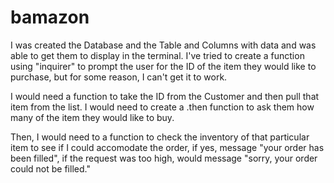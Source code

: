 # bamazon
I was created the Database and the Table and Columns with data and was able to get them to display in the terminal.  I've tried to create a function using "inquirer" to prompt the user for the ID of the item they would like to purchase, but for some reason, I can't get it to work.

I would need a function to take the ID from the Customer and then pull that item from the list.  I would need to create a .then function to ask them how many of the item they would like to buy.

Then, I would need to a function to check the inventory of that particular item to see if I could accomodate the order, if yes, message "your order has been filled", if the request was too high, would message "sorry, your order could not be filled."